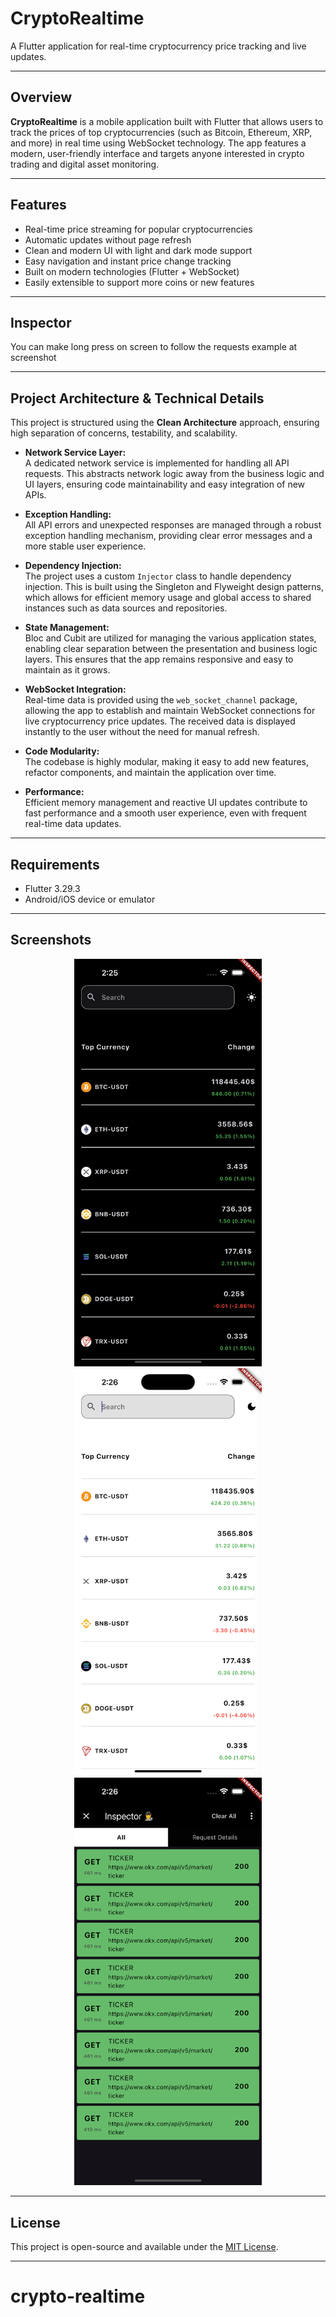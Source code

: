 # CryptoRealtime

A Flutter application for real-time cryptocurrency price tracking and live updates.

---

## Overview

**CryptoRealtime** is a mobile application built with Flutter that allows users to track the prices of top cryptocurrencies (such as Bitcoin, Ethereum, XRP, and more) in real time using WebSocket technology. The app features a modern, user-friendly interface and targets anyone interested in crypto trading and digital asset monitoring.

---

## Features

- Real-time price streaming for popular cryptocurrencies
- Automatic updates without page refresh
- Clean and modern UI with light and dark mode support
- Easy navigation and instant price change tracking
- Built on modern technologies (Flutter + WebSocket)
- Easily extensible to support more coins or new features

---
## Inspector
You can make long press on screen to follow the requests 
example at screenshot

---


## Project Architecture & Technical Details

This project is structured using the **Clean Architecture** approach, ensuring high separation of concerns, testability, and scalability.

- **Network Service Layer:**  
  A dedicated network service is implemented for handling all API requests. This abstracts network logic away from the business logic and UI layers, ensuring code maintainability and easy integration of new APIs.

- **Exception Handling:**  
  All API errors and unexpected responses are managed through a robust exception handling mechanism, providing clear error messages and a more stable user experience.

- **Dependency Injection:**  
  The project uses a custom `Injector` class to handle dependency injection. This is built using the Singleton and Flyweight design patterns, which allows for efficient memory usage and global access to shared instances such as data sources and repositories.

- **State Management:**  
  Bloc and Cubit are utilized for managing the various application states, enabling clear separation between the presentation and business logic layers. This ensures that the app remains responsive and easy to maintain as it grows.

- **WebSocket Integration:**  
  Real-time data is provided using the `web_socket_channel` package, allowing the app to establish and maintain WebSocket connections for live cryptocurrency price updates. The received data is displayed instantly to the user without the need for manual refresh.

- **Code Modularity:**  
  The codebase is highly modular, making it easy to add new features, refactor components, and maintain the application over time.


- **Performance:**  
  Efficient memory management and reactive UI updates contribute to fast performance and a smooth user experience, even with frequent real-time data updates.

---

## Requirements

- Flutter 3.29.3 
- Android/iOS device or emulator


---

## Screenshots

<div align="center">
  
  <img src="screenshot/Simulator Screenshot - iPhone 16 Pro Max - 2025-07-19 at 14.25.34.png" alt="App Screenshot 1" width="300"/>
  <img src="screenshot/Simulator Screenshot - iPhone 16 Pro Max - 2025-07-19 at 14.26.21.png" alt="App Screenshot 2" width="300"/>
  <img src="screenshot/Simulator Screenshot - iPhone 16 Pro Max - 2025-07-19 at 14.26.43.png" alt="App Screenshot 3" width="300"/>

</div>

---


## License

This project is open-source and available under the [MIT License](LICENSE).


---
# crypto-realtime
